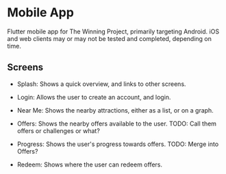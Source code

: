 # Mobile App

Flutter mobile app for The Winning Project, primarily targeting Android.  iOS and web clients may or may not be tested and completed, depending on time.

## Screens

- Splash: Shows a quick overview, and links to other screens.

- Login: Allows the user to create an account, and login.

- Near Me: Shows the nearby attractions, either as a list, or on a graph.
- Offers: Shows the nearby offers available to the user.  TODO: Call them offers or challenges or what?
- Progress: Shows the user's progress towards offers.  TODO: Merge into Offers?

- Redeem: Shows where the user can redeem offers.
